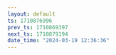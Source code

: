 ```yaml
---
layout: default
ts: 1710876996
prev_ts: 1710869397
next_ts: 1710879194
date_time: "2024-03-19 12:36:36"
---
```

